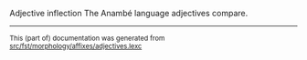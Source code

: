 Adjective inflection
The Anambé language adjectives compare.

* * *

<small>This (part of) documentation was generated from [src/fst/morphology/affixes/adjectives.lexc](https://github.com/giellalt/lang-aan/blob/main/src/fst/morphology/affixes/adjectives.lexc)</small>
